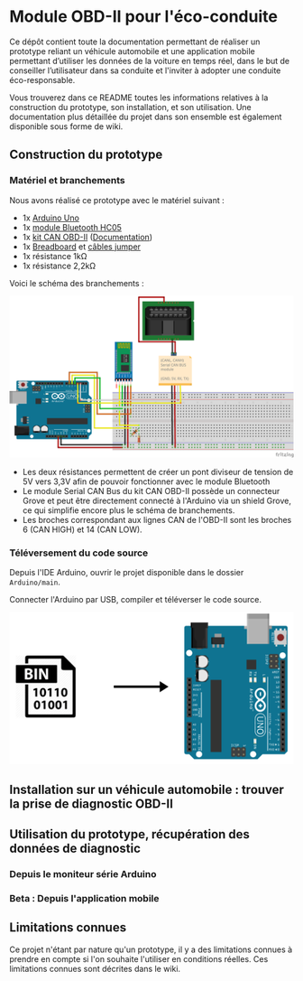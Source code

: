 # Module OBD-II pour l'éco-conduite

Ce dépôt contient toute la documentation permettant de réaliser un prototype reliant un véhicule automobile et une application mobile permettant d’utiliser les données de la voiture en temps réel, dans le but de conseiller l’utilisateur dans sa conduite et l'inviter à adopter une conduite éco-responsable.

Vous trouverez dans ce README toutes les informations relatives à la construction du prototype, son installation, et son utilisation. Une documentation plus détaillée du projet dans son ensemble est également disponible sous forme de wiki.

## Construction du prototype
### Matériel et branchements
Nous avons réalisé ce prototype avec le matériel suivant :
- 1x [Arduino Uno](https://www.gotronic.fr/art-carte-arduino-uno-12420.htm)
- 1x [module Bluetooth HC05](https://www.gotronic.fr/art-module-bluetooth-hc05-26097.htm)
- 1x [kit CAN OBD-II](https://www.gotronic.fr/art-kit-obd-ii-can-bus-114991438-27341.htm) ([Documentation](https://docs.longan-labs.cc/1030001/))
- 1x [Breadboard](https://www.gotronic.fr/art-plaque-de-montage-rapide-6858.htm) et [câbles jumper](https://www.gotronic.fr/art-pack-de-cables-de-connexion-12411.htm)
- 1x résistance 1kΩ
- 1x résistance 2,2kΩ

Voici le schéma des branchements :

![Branchements](doc/schematics.png)

- Les deux résistances permettent de créer un pont diviseur de tension de 5V vers 3,3V afin de pouvoir fonctionner avec le module Bluetooth
- Le module Serial CAN Bus du kit CAN OBD-II possède un connecteur Grove et peut être directement connecté à l'Arduino via un shield Grove, ce qui simplifie encore plus le schéma de branchements.
- Les broches correspondant aux lignes CAN de l'OBD-II sont les broches 6 (CAN HIGH) et 14 (CAN LOW).

### Téléversement du code source

Depuis l'IDE Arduino, ouvrir le projet disponible dans le dossier `Arduino/main`.

Connecter l'Arduino par USB, compiler et téléverser le code source.

![](./doc/upload_firmware.png)


## Installation sur un véhicule automobile : trouver la prise de diagnostic OBD-II


## Utilisation du prototype, récupération des données de diagnostic
### Depuis le moniteur série Arduino

### Beta : Depuis l'application mobile


## Limitations connues
Ce projet n'étant par nature qu'un prototype, il y a des limitations connues à prendre en compte si l'on souhaite l'utiliser en conditions réelles. Ces limitations connues sont décrites dans le wiki.
